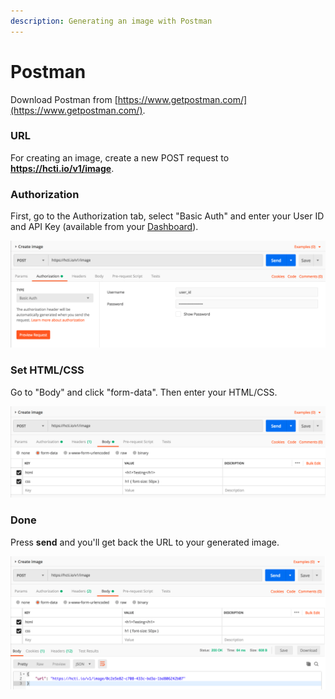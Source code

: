 ```yaml
---
description: Generating an image with Postman
---
```


# Postman

Download Postman from [https://www.getpostman.com/](https://www.getpostman.com/).

### URL

For creating an image, create a new POST request to **https://hcti.io/v1/image**.

### Authorization

First, go to the Authorization tab, select "Basic Auth" and enter your User ID and API Key \(available from your [Dashboard](https://htmlcsstoimage.com/dashboard)\).

![](../.gitbook/assets/image%20%2811%29.png)

### Set HTML/CSS

Go to "Body" and click "form-data". Then enter your HTML/CSS.

![](../.gitbook/assets/image%20%288%29.png)

### Done

Press **send** and you'll get back the URL to your generated image.

![](../.gitbook/assets/image.png)

